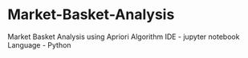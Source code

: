 # Market-Basket-Analysis
Market Basket Analysis using Apriori Algorithm
IDE - jupyter notebook
Language - Python
